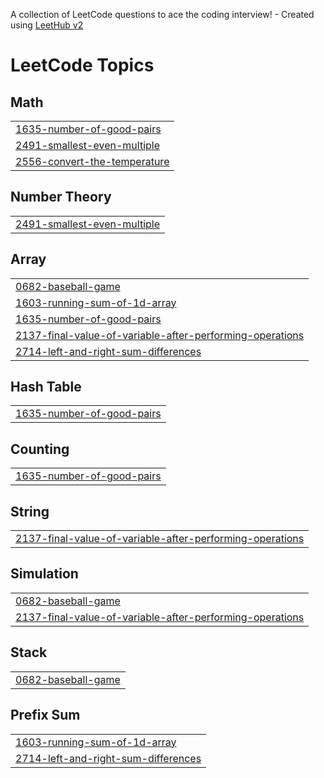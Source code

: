A collection of LeetCode questions to ace the coding interview! - Created using [LeetHub v2](https://github.com/arunbhardwaj/LeetHub-2.0)
<!---LeetCode Topics Start-->
# LeetCode Topics
## Math
|  |
| ------- |
| [1635-number-of-good-pairs](https://github.com/eyasumulugeta/LeetCode/tree/master/1635-number-of-good-pairs) |
| [2491-smallest-even-multiple](https://github.com/eyasumulugeta/LeetCode/tree/master/2491-smallest-even-multiple) |
| [2556-convert-the-temperature](https://github.com/eyasumulugeta/LeetCode/tree/master/2556-convert-the-temperature) |
## Number Theory
|  |
| ------- |
| [2491-smallest-even-multiple](https://github.com/eyasumulugeta/LeetCode/tree/master/2491-smallest-even-multiple) |
## Array
|  |
| ------- |
| [0682-baseball-game](https://github.com/eyasumulugeta/LeetCode/tree/master/0682-baseball-game) |
| [1603-running-sum-of-1d-array](https://github.com/eyasumulugeta/LeetCode/tree/master/1603-running-sum-of-1d-array) |
| [1635-number-of-good-pairs](https://github.com/eyasumulugeta/LeetCode/tree/master/1635-number-of-good-pairs) |
| [2137-final-value-of-variable-after-performing-operations](https://github.com/eyasumulugeta/LeetCode/tree/master/2137-final-value-of-variable-after-performing-operations) |
| [2714-left-and-right-sum-differences](https://github.com/eyasumulugeta/LeetCode/tree/master/2714-left-and-right-sum-differences) |
## Hash Table
|  |
| ------- |
| [1635-number-of-good-pairs](https://github.com/eyasumulugeta/LeetCode/tree/master/1635-number-of-good-pairs) |
## Counting
|  |
| ------- |
| [1635-number-of-good-pairs](https://github.com/eyasumulugeta/LeetCode/tree/master/1635-number-of-good-pairs) |
## String
|  |
| ------- |
| [2137-final-value-of-variable-after-performing-operations](https://github.com/eyasumulugeta/LeetCode/tree/master/2137-final-value-of-variable-after-performing-operations) |
## Simulation
|  |
| ------- |
| [0682-baseball-game](https://github.com/eyasumulugeta/LeetCode/tree/master/0682-baseball-game) |
| [2137-final-value-of-variable-after-performing-operations](https://github.com/eyasumulugeta/LeetCode/tree/master/2137-final-value-of-variable-after-performing-operations) |
## Stack
|  |
| ------- |
| [0682-baseball-game](https://github.com/eyasumulugeta/LeetCode/tree/master/0682-baseball-game) |
## Prefix Sum
|  |
| ------- |
| [1603-running-sum-of-1d-array](https://github.com/eyasumulugeta/LeetCode/tree/master/1603-running-sum-of-1d-array) |
| [2714-left-and-right-sum-differences](https://github.com/eyasumulugeta/LeetCode/tree/master/2714-left-and-right-sum-differences) |
<!---LeetCode Topics End-->